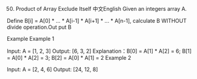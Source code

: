 50. Product of Array Exclude Itself
中文English
Given an integers array A.

Define B[i] = A[0] * ... * A[i-1] * A[i+1] * ... * A[n-1], calculate B WITHOUT divide operation.Out put B

Example
Example 1

Input: A = [1, 2, 3]
Output: [6, 3, 2]
Explanation：B[0] = A[1] * A[2] = 6; B[1] = A[0] * A[2] = 3; B[2] = A[0] * A[1] = 2
Example 2

Input: A = [2, 4, 6]
Output: [24, 12, 8]
